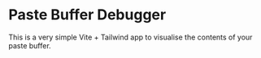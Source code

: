 # Paste Buffer Debugger

This is a very simple Vite + Tailwind app to visualise the contents of your paste buffer.
